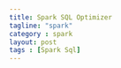 ```yaml
---
title: Spark SQL Optimizer
tagline: "spark"
category : spark
layout: post
tags : [Spark Sql]
---
```

